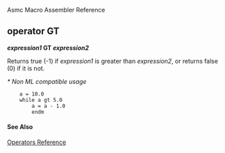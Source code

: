 Asmc Macro Assembler Reference

## operator GT

**_expression1_ GT _expression2_**

Returns true (-1) if _expression1_ is greater than _expression2_, or returns false (0) if it is not.

_* Non ML compatible usage_
```
    a = 10.0
    while a gt 5.0
        a = a - 1.0
        endm
```
#### See Also

[Operators Reference](readme.md)
